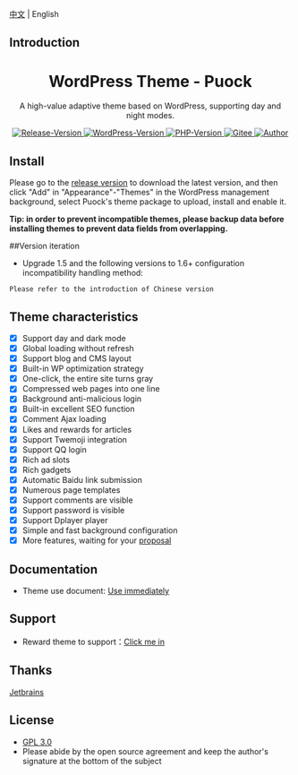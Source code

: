 [中文](./README.md) | English
## Introduction
<div align="center">
    <h1>WordPress Theme - Puock</h1>
    <p>A high-value adaptive theme based on WordPress, supporting day and night modes.</p>
      <a href="https://github.com/Licoy/wordpress-theme-puock/releases/latest">
        <img src="https://img.shields.io/github/v/release/Licoy/wordpress-theme-puock.svg?logo=git" alt="Release-Version">
      </a>
    <a href="https://github.com/Licoy/wordpress-theme-puock">
        <img src="https://img.shields.io/badge/WordPress-V5.0+-0099CC.svg?logo=wordpress" alt="WordPress-Version">
      </a>
    <a href="https://github.com/Licoy/wordpress-theme-puock">
        <img src="https://img.shields.io/badge/PHP-V7.0+-666699.svg?logo=php" alt="PHP-Version">
      </a>
     <a href="https://gitee.com/licoy/wordpress-theme-puock">
        <img src="https://img.shields.io/badge/Gitee-%E7%A0%81%E4%BA%91-CC3333.svg?logo=gitee" alt="Gitee">
      </a>
    <a href="https://github.com/Licoy">
        <img src="https://img.shields.io/badge/author-Licoy-ff69b4.svg?logo=github" alt="Author">
      </a>
</div>

## Install
Please go to the [release version](https://github.com/Licoy/wordpress-theme-puock/releases) to download the latest version, and then click "Add" in "Appearance"-"Themes" in the WordPress management background, select Puock's theme package to upload, install and enable it.

**Tip: in order to prevent incompatible themes, please backup data before installing themes to prevent data fields from overlapping.**

##Version iteration
- Upgrade 1.5 and the following versions to 1.6+ configuration incompatibility handling method:
```
Please refer to the introduction of Chinese version
```

## Theme characteristics
- [x] Support day and dark mode
- [x] Global loading without refresh
- [x] Support blog and CMS layout
- [x] Built-in WP optimization strategy
- [x] One-click, the entire site turns gray
- [x] Compressed web pages into one line
- [x] Background anti-malicious login
- [x] Built-in excellent SEO function
- [x] Comment Ajax loading
- [x] Likes and rewards for articles
- [x] Support Twemoji integration
- [x] Support QQ login
- [x] Rich ad slots
- [x] Rich gadgets
- [x] Automatic Baidu link submission
- [x] Numerous page templates
- [x] Support comments are visible
- [x] Support password is visible
- [x] Support Dplayer player
- [x] Simple and fast background configuration
- [x] More features, waiting for your [proposal](https://github.com/Licoy/wordpress-theme-puock/issues)
## Documentation
- Theme use document: [Use immediately](https://www.licoy.cn/puock-doc.html)
## Support
- Reward theme to support：[Click me in](https://licoy.cn/go/zs/)
## Thanks
[Jetbrains](https://www.jetbrains.com/?from=wordpress-theme-puock)
## License
- [GPL 3.0](./LICENSE)
- Please abide by the open source agreement and keep the author's signature at the bottom of the subject
